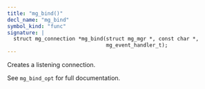 ```yaml
---
title: "mg_bind()"
decl_name: "mg_bind"
symbol_kind: "func"
signature: |
  struct mg_connection *mg_bind(struct mg_mgr *, const char *,
                                mg_event_handler_t);
---
```


Creates a listening connection.

See `mg_bind_opt` for full documentation. 

